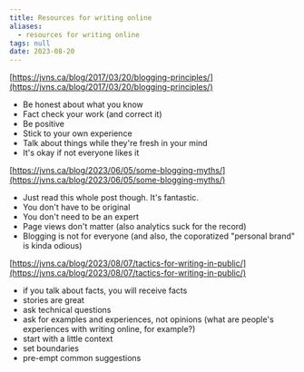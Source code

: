 ```yaml
---
title: Resources for writing online
aliases:
  - resources for writing online
tags: null
date: 2023-08-20
---
```


[https://jvns.ca/blog/2017/03/20/blogging-principles/](https://jvns.ca/blog/2017/03/20/blogging-principles/)
- Be honest about what you know
- Fact check your work (and correct it)
- Be positive
- Stick to your own experience
- Talk about things while they're fresh in your mind
- It's okay if not everyone likes it

[https://jvns.ca/blog/2023/06/05/some-blogging-myths/](https://jvns.ca/blog/2023/06/05/some-blogging-myths/)
- Just read this whole post though. It's fantastic.
- You don't have to be original
- You don't need to be an expert
- Page views don't matter (also analytics suck for the record)
- Blogging is not for everyone (and also, the coporatized "personal brand" is kinda odious)

[https://jvns.ca/blog/2023/08/07/tactics-for-writing-in-public/](https://jvns.ca/blog/2023/08/07/tactics-for-writing-in-public/)
- if you talk about facts, you will receive facts
- stories are great
- ask technical questions
- ask for examples and experiences, not opinions (what are people's experiences with writing online, for example?)
- start with a little context
- set boundaries
- pre-empt common suggestions